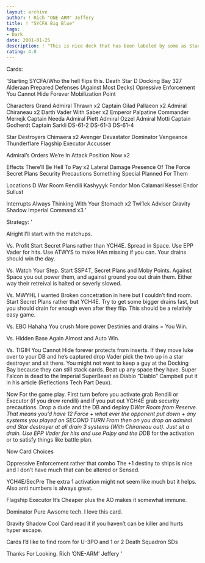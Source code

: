 ```yaml
---
layout: archive
author: ! Rich "ONE-ARM" Jeffery
title: ! "SYCFA Big Blue"
tags:
- Dark
date: 2001-01-25
description: ! "This is nice deck that has been labeled by some as Star Destroyer Swarm. With its quick Activation and some luck this deck can beat almost anything."
rating: 4.0
---
```

Cards: 

'Starting
SYCFA/Who the hell flips this.
Death Star
D Docking Bay 327
Alderaan
Prepared Defenses
(Against Most Decks)
Opressive Enforcement
You Cannot Hide Forever
Mobilization Point

Characters
Grand Admiral Thrawn x2
Captain Gilad Pallaeon x2
Admiral Chiraneau x2
Darth Vader With Saber x2
Emperor Palpatine
Commander Merrejk
Captain Needa
Admiral Piett
Admiral Ozzel
Admiral Motti
Captain Godherdt
Captain Sarkli
DS-61-2
DS-61-3
DS-61-4

Star Destroyers
Chimaera x2
Avenger
Devastator
Dominator
Vengeance
Thunderflare
Flagship Executor
Accusser

Admiral’s Orders
We’re In Attack Position Now x2

Effects
There’ll Be Hell To Pay x2
Lateral Damage
Presence Of The Force
Secret Plans
Security Precautions
Something Special Planned For Them

Locations
D War Room
Rendili
Kashyyyk
Fondor
Mon Calamari
Kessel
Endor
Sullust

Interrupts
Always Thinking With Your Stomach x2
Twi’lek Advisor
Gravity Shadow
Imperial Command x3 '

Strategy: '

Alright I’ll start with the matchups.

Vs. Profit
    Start Secret Plans rather than YCH4E. Spread in Space. Use EPP Vader for hits. Use ATWYS to make HAn missing if you can. Your drains should win the day.

Vs. Watch Your Step.
    Start SSP4T, Secret Plans and Moby Points. Against Space you out power them, and against ground you out drain them. Either way their retreival is halted or severly slowed.

Vs. MWYHL
    I wanted Broken concetration in here but I couldn’t find room. Start Secret Plans rather that YCH4E. Try to get some bigger drains fast, but you should drain for enough even after they flip. This should be a relativly easy game.

Vs. EBO
    Hahaha You crush More power Destinies and drains = You Win.

Vs. Hidden Base
    Again Almost and Auto Win.

Vs. TIGIH
    You Cannot Hide forever protects from inserts.
If they move luke over to your DB and he’s captured drop Vader pick the two up in a star destroyer and sit there. You might not want to keep a guy at the Docking Bay because they can still stack cards. Beat up any space they have. Super Falcon is dead to the Imperial SuperBeast as Diablo ”Diablo” Campbell put it in his article (Reflections Tech Part Deux).


Now For the game play. First turn before you activate grab Rendili or Executor (if you drew rendili) and if you put out YCH4E grab security precautions. Drop a dude and the DB and deploy D*War Room from Reserve. That means you’d have 12 Force + what ever the opponent put down + any systems you played on SECOND TURN From then on you drop an admiral and Star destroyer at all drain 3 systems (With Chiraneau out). Just sit a drain. Use EPP Vader for hits and use Palpy and the D*DB for the activation or to satisfy things like battle plan.

Now Card Choices

Oppressive Enforcement rather that combo The +1 destiny to ships is nice and I don’t have much that can be altered or Sensed.

YCH4E/SecPre The extra 1 activation might not seem like much but it helps. Also anti numbers is always great.

Flagship Executor It’s Cheaper plus the AO makes it somewhat immune.

Dominator Pure Awsome tech. I love this card.

Gravity Shadow Cool Card read it if you haven’t can be killer and hurts hyper escape.

Cards I’d like to find room for
U-3PO and 1 or 2 Death Squadron SDs


Thanks For Looking.
Rich ’ONE-ARM’ Jeffery '